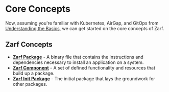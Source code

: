 # Core Concepts

Now, assuming you're familiar with Kubernetes, AirGap, and GitOps from [Understanding the Basics](../3-getting-started/1-understand-the-basics.md), we can get started on the core concepts of Zarf.

## Zarf Concepts

- [**Zarf Package**](./4-user-guide/2-zarf-packages/1-zarf-packages.md) - A binary file that contains the instructions and dependencies necessary to install an application on a system.
- [**Zarf Component**](./4-user-guide/2-zarf-packages/2-zarf-components.md) - A set of defined functionality and resources that build up a package.
- [**Zarf Init Package**](./4-user-guide/2-zarf-packages/3-the-zarf-init-package.md) - The initial package that lays the groundwork for other packages.
